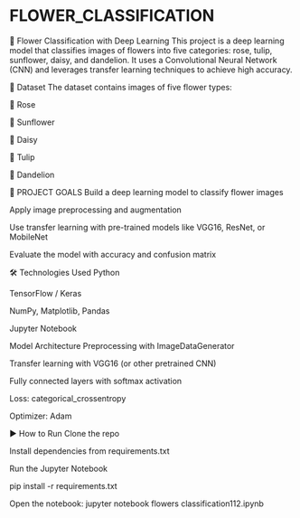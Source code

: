 # FLOWER_CLASSIFICATION
🌸 Flower Classification with Deep Learning
This project is a deep learning model that classifies images of flowers into five categories: rose, tulip, sunflower, daisy, and dandelion. It uses a Convolutional Neural Network (CNN) and leverages transfer learning techniques to achieve high accuracy.

📂 Dataset
The dataset contains images of five flower types:

🌹 Rose

🌻 Sunflower

🌼 Daisy

🌷 Tulip

🌾 Dandelion


📌 PROJECT GOALS
Build a deep learning model to classify flower images

Apply image preprocessing and augmentation

Use transfer learning with pre-trained models like VGG16, ResNet, or MobileNet

Evaluate the model with accuracy and confusion matrix

🛠️ Technologies Used
Python

TensorFlow / Keras

NumPy, Matplotlib, Pandas

Jupyter Notebook

 Model Architecture
Preprocessing with ImageDataGenerator

Transfer learning with VGG16 (or other pretrained CNN)

Fully connected layers with softmax activation

Loss: categorical_crossentropy

Optimizer: Adam

▶️ How to Run
Clone the repo

Install dependencies from requirements.txt

Run the Jupyter Notebook

pip install -r requirements.txt

Open the notebook:
jupyter notebook flowers classification112.ipynb




